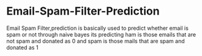 # Email-Spam-Filter-Prediction
Email Spam Filter,prediction  is basically used to predict whether email is spam or not through naive bayes its predicting ham is those emails that are not spam and donated as 0 and spam is those mails that are spam and donated as 1 
